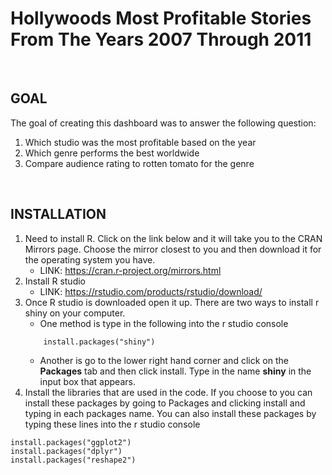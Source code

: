 # Hollywoods Most Profitable Stories From The Years 2007 Through 2011  

<br /> 

## GOAL
The goal of creating this dashboard was to answer the following question:  
1. Which studio was the most profitable based on the year
2. Which genre performs the best worldwide 
3. Compare audience rating to rotten tomato for the genre  

<br /> 

## INSTALLATION 

1. Need to install R. Click on the link below and it will take you to the CRAN Mirrors page. Choose the mirror closest to you and then download it for the operating system you have.   
   - LINK: https://cran.r-project.org/mirrors.html 
2. Install R studio   
   - LINK: https://rstudio.com/products/rstudio/download/
3. Once R studio is downloaded open it up. There are two ways to install r shiny on your computer. 
   - One method is type in the following into the r studio console   
	```
		install.packages("shiny")
	```
    - Another is go to the lower right hand corner and click on the **Packages** tab and then click install. Type in the name **shiny** in the input box that appears. 
4. Install the libraries that are used in the code. If you choose to you can install these packages by going to Packages and clicking install and typing in each packages name. You can also install these packages by typing these lines into the r studio console  
```
install.packages("ggplot2")  
install.packages("dplyr")  
install.packages("reshape2")  
```
   
